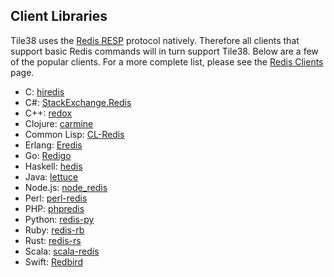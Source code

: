 <!-- 
layout: index.html
title:  Clients - Tile38
class:  clients
-->

Client Libraries
----------------

Tile38 uses the [Redis RESP](http://redis.io/topics/protocol) protocol natively. Therefore all clients that support basic Redis commands will in turn support Tile38. Below are a few of the popular clients. For a more complete list, please see the [Redis Clients](http://redis.io/clients) page.

- C: [hiredis](https://github.com/redis/hiredis)
- C#: [StackExchange.Redis](https://github.com/StackExchange/StackExchange.Redis)
- C++: [redox](https://github.com/hmartiro/redox)
- Clojure: [carmine](https://github.com/ptaoussanis/carmine)
- Common Lisp: [CL-Redis](https://github.com/vseloved/cl-redis)
- Erlang: [Eredis](https://github.com/wooga/eredis)
- Go: [Redigo](https://github.com/gomodule/redigo)
- Haskell: [hedis](https://github.com/informatikr/hedis)
- Java: [lettuce](https://github.com/mp911de/lettuce)
- Node.js: [node_redis](https://github.com/NodeRedis/node_redis) 
- Perl: [perl-redis](https://github.com/PerlRedis/perl-redis)
- PHP: [phpredis](https://github.com/phpredis/phpredis)
- Python: [redis-py](https://github.com/andymccurdy/redis-py)
- Ruby: [redis-rb](https://github.com/redis/redis-rb)
- Rust: [redis-rs](https://github.com/mitsuhiko/redis-rs)
- Scala: [scala-redis](https://github.com/debasishg/scala-redis)
- Swift: [Redbird](https://github.com/czechboy0/Redbird)
